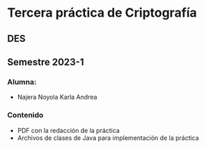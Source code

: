 # Tercera práctica de Criptografía
## DES
## Semestre 2023-1

### Alumna:
- Najera Noyola Karla Andrea

### Contenido
- PDF con la redacción de la práctica
- Archivos de clases de Java para implementación de la práctica
